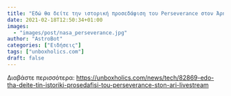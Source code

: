 ```yaml
---
title: "Εδώ θα δείτε την ιστορική προσεδάφιση του Perseverance στον Άρη (LIVESTREAM)"
date: 2021-02-18T12:50:34+01:00
images:
  - "images/post/nasa_perseverance.jpg"
author: "AstroBot"
categories: ["Ειδήσεις"]
tags: ["unboxholics.com"]
draft: false
---
```




Διαβάστε περισσότερα: https://unboxholics.com/news/tech/82869-edo-tha-deite-tin-istoriki-prosedafisi-tou-perseverance-ston-ari-livestream
